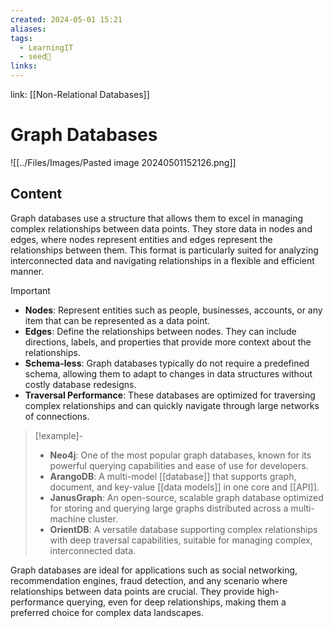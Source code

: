 ```yaml
---
created: 2024-05-01 15:21
aliases: 
tags:
  - LearningIT
  - seed🌱
links:
---
```


link: [[Non-Relational Databases]]

# Graph Databases

![[../Files/Images/Pasted image 20240501152126.png]]

## Content

Graph databases use a structure that allows them to excel in managing complex relationships between data points. They store data in nodes and edges, where nodes represent entities and edges represent the relationships between them. This format is particularly suited for analyzing interconnected data and navigating relationships in a flexible and efficient manner.

> [!important]
> 
> - **Nodes**: Represent entities such as people, businesses, accounts, or any item that can be represented as a data point.
> - **Edges**: Define the relationships between nodes. They can include directions, labels, and properties that provide more context about the relationships.
> - **Schema-less**: Graph databases typically do not require a predefined schema, allowing them to adapt to changes in data structures without costly database redesigns.
> - **Traversal Performance**: These databases are optimized for traversing complex relationships and can quickly navigate through large networks of connections.


> [!example]-
> - **Neo4j**: One of the most popular graph databases, known for its powerful querying capabilities and ease of use for developers.
> - **ArangoDB**: A multi-model [[database]] that supports graph, document, and key-value [[data models]] in one core and [[API]].
> - **JanusGraph**: An open-source, scalable graph database optimized for storing and querying large graphs distributed across a multi-machine cluster.
> - **OrientDB**: A versatile database supporting complex relationships with deep traversal capabilities, suitable for managing complex, interconnected data.

Graph databases are ideal for applications such as social networking, recommendation engines, fraud detection, and any scenario where relationships between data points are crucial. They provide high-performance querying, even for deep relationships, making them a preferred choice for complex data landscapes.
